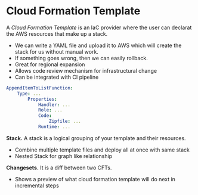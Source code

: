 # Cloud Formation Template

A *Cloud Formation Template* is an IaC provider where the user can declarat the AWS resources that make up a stack.

- We can write a YAML file and upload it to AWS which will create the stack for us without manual work.
- If something goes wrong, then we can easily rollback.
- Great for regional expansion
- Allows code review mechanism for infrastructural change
- Can be integrated with CI pipeline


```yaml
AppendItemToListFunction:
    Type: ...
        Properties:
            Handler: ...
            Role: ...
            Code:
                Zipfile: ...
            Runtime: ...
```

**Stack.** A stack is a logical grouping of your template and their resources.

- Combine multiple template files and deploy all at once with same stack
- Nested Stack for graph like relationship

**Changesets.** It is a diff between two CFTs.

- Shows a preview of what cloud formation template will do next in incremental steps

